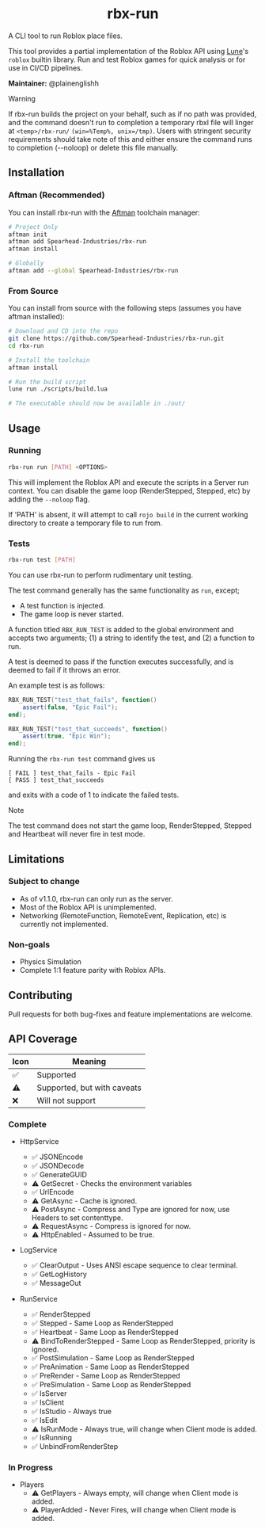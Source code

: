 <div align="center">

# rbx-run

</div>

A CLI tool to run Roblox place files.

This tool provides a partial implementation of the Roblox API using [Lune](https://github.com/lune-org/lune)'s `roblox` builtin library. Run and test Roblox games for quick analysis or for use in CI/CD pipelines.

**Maintainer:** @plainenglishh

> [!WARNING]  
> If rbx-run builds the project on your behalf, such as if no path was provided, and the command doesn't run to completion a temporary rbxl file will linger at `<temp>/rbx-run/` `(win=%Temp%, unix=/tmp)`. Users with stringent security requirements should take note of this and either ensure the command runs to completion (--noloop) or delete this file manually. 

## Installation

### Aftman (Recommended)

You can install rbx-run with the [Aftman](https://github.com/LPGhatguy/aftman) toolchain manager:

```bash
# Project Only
aftman init
aftman add Spearhead-Industries/rbx-run
aftman install

# Globally
aftman add --global Spearhead-Industries/rbx-run
```

### From Source

You can install from source with the following steps (assumes you have aftman installed):

```bash
# Download and CD into the repo
git clone https://github.com/Spearhead-Industries/rbx-run.git
cd rbx-run

# Install the toolchain
aftman install

# Run the build script
lune run ./scripts/build.lua

# The executable should now be available in ./out/
```

## Usage

### Running

```bash
rbx-run run [PATH] <OPTIONS>
```

This will implement the Roblox API and execute the scripts in a Server run context.
You can disable the game loop (RenderStepped, Stepped, etc) by adding the `--noloop` flag.

If 'PATH' is absent, it will attempt to call `rojo build` in the current working directory to create a temporary file to run from.

### Tests

```bash
rbx-run test [PATH]
```

You can use rbx-run to perform rudimentary unit testing.

The test command generally has the same functionality as `run`, except;

- A test function is injected.
- The game loop is never started.

A function titled `RBX_RUN_TEST` is added to the global environment and accepts two arguments; (1) a string to identify the test, and (2) a function to run.

A test is deemed to pass if the function executes successfully, and is deemed to fail if it throws an error.

An example test is as follows:

```lua
RBX_RUN_TEST("test_that_fails", function()
    assert(false, "Epic Fail");
end);

RBX_RUN_TEST("test_that_succeeds", function()
    assert(true, "Epic Win");
end);
```

Running the `rbx-run test` command gives us

```raw
[ FAIL ] test_that_fails - Epic Fail
[ PASS ] test_that_succeeds 
```

and exits with a code of 1 to indicate the failed tests.

> [!NOTE]  
> The test command does not start the game loop, RenderStepped, Stepped and Heartbeat will never fire in test mode.

## Limitations

### Subject to change

- As of v1.1.0, rbx-run can only run as the server.
- Most of the Roblox API is unimplemented.
- Networking (RemoteFunction, RemoteEvent, Replication, etc) is currently not implemented.

### Non-goals

- Physics Simulation
- Complete 1:1 feature parity with Roblox APIs.

## Contributing

Pull requests for both bug-fixes and feature implementations are welcome.

## API Coverage

|Icon|Meaning|
|---|---|
|✅|Supported|
|⚠️|Supported, but with caveats|
|❌|Will not support|

### Complete

- HttpService
  - ✅ JSONEncode
  - ✅ JSONDecode
  - ✅ GenerateGUID
  - ⚠️ GetSecret - Checks the environment variables
  - ✅ UrlEncode
  - ⚠️ GetAsync - Cache is ignored.
  - ⚠️ PostAsync - Compress and Type are ignored for now, use Headers to set contenttype.
  - ⚠️ RequestAsync - Compress is ignored for now.
  - ⚠️ HttpEnabled - Assumed to be true.

- LogService
  - ✅ ClearOutput - Uses ANSI escape sequence to clear terminal.
  - ✅ GetLogHistory
  - ✅ MessageOut

- RunService
  - ✅ RenderStepped
  - ✅ Stepped - Same Loop as RenderStepped
  - ✅ Heartbeat - Same Loop as RenderStepped
  - ⚠️ BindToRenderStepped - Same Loop as RenderStepped, priority is ignored.
  - ✅ PostSimulation - Same Loop as RenderStepped
  - ✅ PreAnimation - Same Loop as RenderStepped
  - ✅ PreRender - Same Loop as RenderStepped
  - ✅ PreSimulation - Same Loop as RenderStepped
  - ✅ IsServer
  - ✅ IsClient
  - ✅ IsStudio - Always true
  - ✅ IsEdit
  - ⚠️ IsRunMode - Always true, will change when Client mode is added.
  - ✅ IsRunning
  - ✅ UnbindFromRenderStep

### In Progress

- Players
  - ⚠️ GetPlayers - Always empty, will change when Client mode is added.
  - ⚠️ PlayerAdded - Never Fires, will change when Client mode is added.
  
